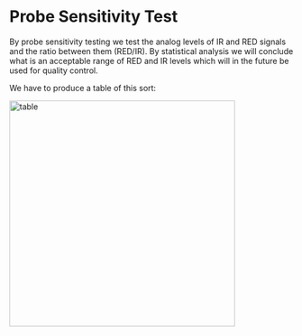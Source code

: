 # Probe Sensitivity Test

By probe sensitivity testing we test the analog levels of IR and RED signals and the ratio between them (RED/IR). By statistical analysis we will conclude what is an acceptable range of RED and IR levels which will in the future be used for quality control.

We have to produce a table of this sort:

<img src="https://user-images.githubusercontent.com/14543226/33124053-3129ab88-cf7c-11e7-812e-a31aea8ca080.png" alt="table" width= "400" >
